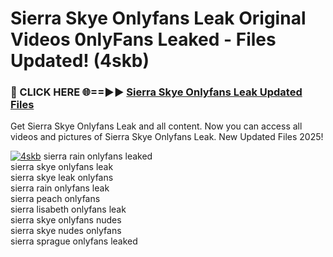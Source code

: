 # Sierra Skye Onlyfans Leak Original Videos 0nlyFans Leaked - Files Updated! (4skb)

<h3>🔴 CLICK HERE 🌐==►► <a href="https://tinyurl.com/3hn5wdd3" rel="nofollow">Sierra Skye Onlyfans Leak Updated Files</a></h3>

Get Sierra Skye Onlyfans Leak and all content. Now you can access all videos and pictures of Sierra Skye Onlyfans Leak. New Updated Files 2025!

[![4skb](https://i.imgur.com/4HnBqBT.gif)](https://tinyurl.com/3hn5wdd3)
sierra rain onlyfans leaked<br>
sierra skye onlyfans leak<br>
sierra skye leak onlyfans<br>
sierra rain onlyfans leak<br>
sierra peach onlyfans<br>
sierra lisabeth onlyfans leak<br>
sierra skye onlyfans nudes<br>
sierra skye nudes onlyfans<br>
sierra sprague onlyfans leaked